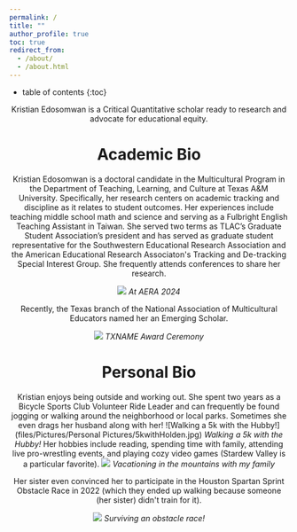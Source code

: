 ```yaml
---
permalink: /
title: ""
author_profile: true
toc: true
redirect_from: 
  - /about/
  - /about.html
---
```

* table of contents
{:toc}

<center>Kristian Edosomwan is a Critical Quantitative scholar ready to research and advocate for educational equity.<center>

# Academic Bio
Kristian Edosomwan is a doctoral candidate in the Multicultural Program in the Department of Teaching, Learning, and Culture at Texas A&M University. Specifically, her research centers on academic tracking and discipline as it relates to student outcomes. Her experiences include teaching middle school math and science and serving as a Fulbright English Teaching Assistant in Taiwan. She served two terms as TLAC’s Graduate Student Association’s president and has served as graduate student representative for the Southwestern Educational Research Association and the American Educational Research Associaton's Tracking and De-tracking Special Interest Group. She frequently attends conferences to share her research.

![](https://github.com/kedosomwan/kedosomwan.github.io/assets/172934087/1b603728-a94b-4ce7-941b-240ef579a678)
*At AERA 2024*

Recently, the Texas branch of the National Association of Multicultural Educators named her an Emerging Scholar.

![](https://github.com/kedosomwan/kedosomwan.github.io/assets/172934087/a231db5a-ddbc-4566-86cf-e36efcfb3f82)
*TXNAME Award Ceremony*

# Personal Bio
Kristian enjoys being outside and working out. She spent two years as a Bicycle Sports Club Volunteer Ride Leader and can frequently be found jogging or walking around the neighborhood or local parks. Sometimes she even drags her husband along with her!
![Walking a 5k with the Hubby!](files/Pictures/Personal Pictures/5kwithHolden.jpg)
*Walking a 5k with the Hubby!*
Her hobbies include reading, spending time with family, attending live pro-wrestling events, and playing cozy video games (Stardew Valley is a particular favorite). 
![](https://github.com/kedosomwan/kedosomwan.github.io/assets/172934087/daf503c6-3403-49f2-b36e-8156b22d1fdd)
*Vacationing in the mountains with my family*

Her sister even convinced her to participate in the Houston Spartan Sprint Obstacle Race in 2022 (which they ended up walking because someone (her sister) didn't train for it).

![](https://github.com/kedosomwan/kedosomwan.github.io/assets/172934087/1f2738c9-6f78-4396-9fc5-573c3ea1a968)
*Surviving an obstacle race!*
